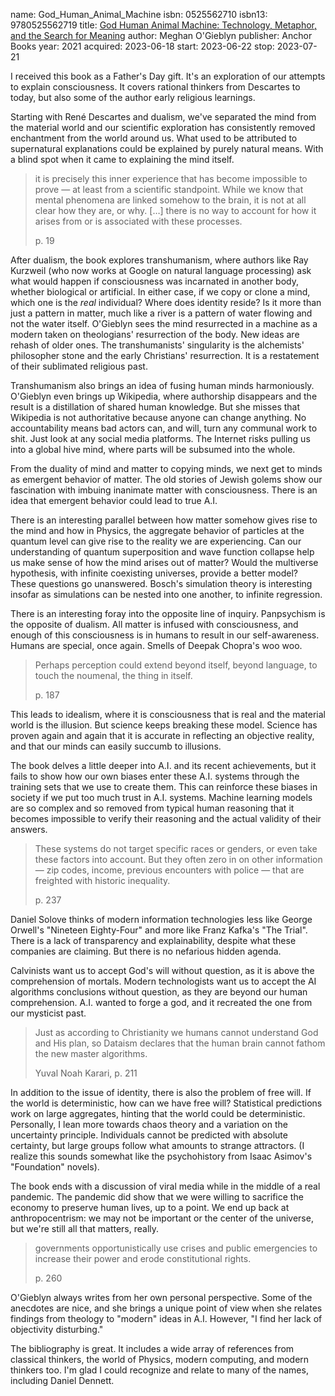 name: God_Human_Animal_Machine
isbn: 0525562710
isbn13: 9780525562719
title: [God Human Animal Machine: Technology, Metaphor, and the Search for Meaning](https://www.amazon.com/God-Human-Animal-Machine-Technology/dp/0525562710)
author: Meghan O'Gieblyn
publisher: Anchor Books
year: 2021
acquired: 2023-06-18
start: 2023-06-22
stop: 2023-07-21

I received this book as a Father's Day gift.  It's an exploration of our
attempts to explain consciousness.  It covers rational thinkers from Descartes
to today, but also some of the author early religious learnings.

Starting with Ren&eacute; Descartes and dualism, we've separated the mind from
the material world and our scientific exploration has consistently removed
enchantment from the world around us.  What used to be attributed to
supernatural explanations could be explained by purely natural means.  With a
blind spot when it came to explaining the mind itself.

> it is precisely this inner experience that has become impossible to prove
> &mdash; at least from a scientific standpoint.  While we know that mental
> phenomena are linked somehow to the brain, it is not at all clear how they
> are, or why. [&hellip;] there is no way to account for how it arises from or
> is associated with these processes.
> <footer>p. 19</footer>

After dualism, the book explores transhumanism, where authors like Ray Kurzweil
(who now works at Google on natural language processing) ask what would happen
if consciousness was incarnated in another body, whether biological or
artificial.  In either case, if we copy or clone a mind, which one is the _real_
individual?  Where does identity reside?  Is it more than just a pattern in
matter, much like a river is a pattern of water flowing and not the water
itself.  O'Gieblyn sees the mind resurrected in a machine as a modern taken on
theologians' resurrection of the body.  New ideas are rehash of older ones.  The
transhumanists' singularity is the alchemists' philosopher stone and the early
Christians' resurrection.  It is a restatement of their sublimated religious
past.

Transhumanism also brings an idea of fusing human minds harmoniously.  O'Gieblyn
even brings up Wikipedia, where authorship disappears and the result is a
distillation of shared human knowledge.  But she misses that Wikipedia is not
authoritative because anyone can change anything.  No accountability means bad
actors can, and will, turn any communal work to shit.  Just look at any social
media platforms.  The Internet risks pulling us into a global hive mind, where
parts will be subsumed into the whole.

From the duality of mind and matter to copying minds, we next get to minds as
emergent behavior of matter.  The old stories of Jewish golems show our
fascination with imbuing inanimate matter with consciousness.  There is an idea
that emergent behavior could lead to true A.I.

There is an interesting parallel between how matter somehow gives rise to the
mind and how in Physics, the aggregate behavior of particles at the quantum
level can give rise to the reality we are experiencing.  Can our understanding
of quantum superposition and wave function collapse help us make sense of how
the mind arises out of matter?  Would the multiverse hypothesis, with infinite
coexisting universes, provide a better model?  These questions go unanswered.
Bosch's simulation theory is interesting insofar as simulations can be nested
into one another, to infinite regression.

There is an interesting foray into the opposite line of inquiry.  Panpsychism is
the opposite of dualism.  All matter is infused with consciousness, and enough
of this consciousness is in humans to result in our self-awareness.  Humans are
special, once again.  Smells of Deepak Chopra's woo woo.

> Perhaps perception could extend beyond itself, beyond language, to touch the
> noumenal, the thing in itself.
> <footer>p. 187</footer>

This leads to idealism, where it is consciousness that is real and the material
world is the illusion.  But science keeps breaking these model.  Science has
proven again and again that it is accurate in reflecting an objective reality,
and that our minds can easily succumb to illusions.

The book delves a little deeper into A.I. and its recent achievements, but it
fails to show how our own biases enter these A.I. systems through the training
sets that we use to create them.  This can reinforce these biases in society if
we put too much trust in A.I. systems.  Machine learning models are so complex
and so removed from typical human reasoning that it becomes impossible to verify
their reasoning and the actual validity of their answers.

> These systems do not target specific races or genders, or even take these
> factors into account.  But they often zero in on other information &mdash; zip
> codes, income, previous encounters with police &mdash; that are freighted with
> historic inequality.
> <footer>p. 237</footer>

Daniel Solove thinks of modern information technologies less like George
Orwell's "Nineteen Eighty-Four" and more like Franz Kafka's "The Trial".  There
is a lack of transparency and explainability, despite what these companies are
claiming.  But there is no nefarious hidden agenda.

Calvinists want us to accept God's will without question, as it is above the
comprehension of mortals.  Modern technologists want us to accept the AI
algorithms conclusions without question, as they are beyond our human
comprehension.  A.I. wanted to forge a god, and it recreated the one from our
mysticist past.

> Just as according to Christianity we humans cannot understand God and His
> plan, so Dataism declares that the human brain cannot fathom the new master
> algorithms.
> <footer>Yuval Noah Karari, p. 211</footer>

In addition to the issue of identity, there is also the problem of free will.
If the world is deterministic, how can we have free will?  Statistical
predictions work on large aggregates, hinting that the world could be
deterministic.  Personally, I lean more towards chaos theory and a variation on
the uncertainty principle.  Individuals cannot be predicted with absolute
certainty, but large groups follow what amounts to strange attractors.  (I
realize this sounds somewhat like the psychohistory from Isaac Asimov's
"Foundation" novels).

The book ends with a discussion of viral media while in the middle of a real
pandemic.  The pandemic did show that we were willing to sacrifice the economy
to preserve human lives, up to a point.  We end up back at anthropocentrism: we
may not be important or the center of the universe, but we're still all that
matters, really.

> governments opportunistically use crises and public emergencies to increase
> their power and erode constitutional rights.
> <footer>p. 260</footer>

O'Gieblyn always writes from her own personal perspective.  Some of the
anecdotes are nice, and she brings a unique point of view when she relates
findings from theology to "modern" ideas in A.I.  However, "I find her lack of
objectivity disturbing."

The bibliography is great.  It includes a wide array of references from
classical thinkers, the world of Physics, modern computing, and modern thinkers
too.  I'm glad I could recognize and relate to many of the names, including
Daniel Dennett.
